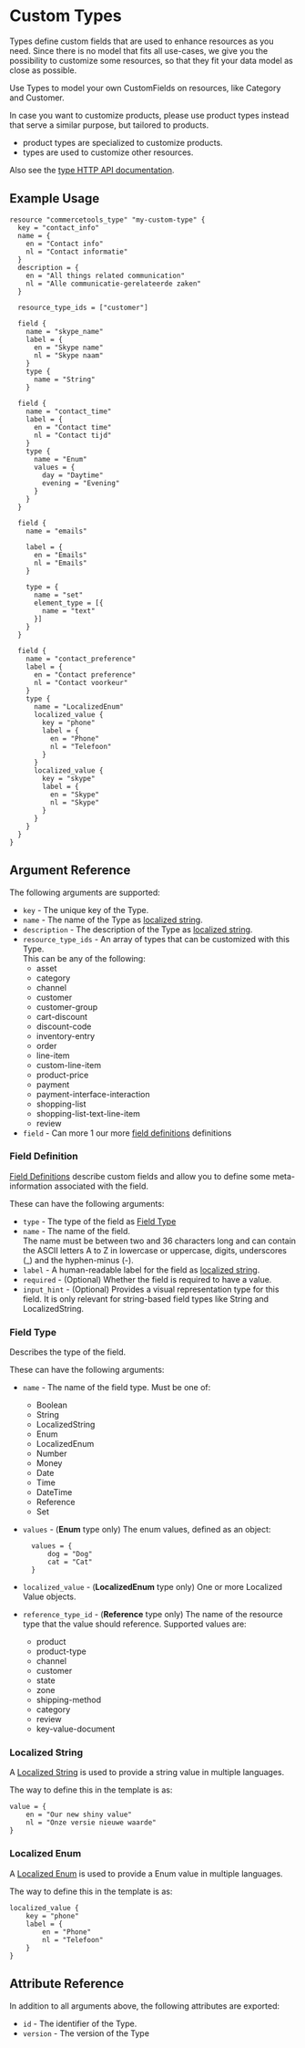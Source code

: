 # Custom Types

Types define custom fields that are used to enhance resources as you need.
Since there is no model that fits all use-cases, we give you the possibility
to customize some resources, so that they fit your data model as close as
possible.

Use Types to model your own CustomFields on resources, like Category and
Customer.

In case you want to customize products, please use product types instead that
serve a similar purpose, but tailored to products.

 - product types are specialized to customize products.
 - types are used to customize other resources.

Also see the [type HTTP API documentation][commercetool-type].

## Example Usage

```hcl
resource "commercetools_type" "my-custom-type" {
  key = "contact_info"
  name = {
    en = "Contact info"
    nl = "Contact informatie"
  }
  description = {
    en = "All things related communication"
    nl = "Alle communicatie-gerelateerde zaken"
  }

  resource_type_ids = ["customer"]

  field {
    name = "skype_name"
    label = {
      en = "Skype name"
      nl = "Skype naam"
    }
    type {
      name = "String"
    }

  field {
    name = "contact_time"
    label = {
      en = "Contact time"
      nl = "Contact tijd"
    }
    type {
      name = "Enum"
      values = {
        day = "Daytime"
        evening = "Evening"
      }
    }
  }

  field {
    name = "emails"

    label = {
      en = "Emails"
      nl = "Emails"
    }

    type = {
      name = "set"
      element_type = [{
        name = "text"
      }]
    }
  }

  field {
    name = "contact_preference"
    label = {
      en = "Contact preference"
      nl = "Contact voorkeur"
    }
    type {
      name = "LocalizedEnum"
      localized_value {
        key = "phone"
        label = {
          en = "Phone"
          nl = "Telefoon"
        }
      }
      localized_value {
        key = "skype"
        label = {
          en = "Skype"
          nl = "Skype"
        }
      }
    }
  }
}
```

## Argument Reference

The following arguments are supported:

* `key` - The unique key of the Type.
* `name` - The name of the Type as [localized string](#localized-string).
* `description` - The description of the Type as [localized string](#localized-string).
* `resource_type_ids` - An array of types that can be customized with this Type.<br>
This can be any of the following:
    - asset
    - category
    - channel
    - customer
    - customer-group
    - cart-discount
    - discount-code
    - inventory-entry
    - order
    - line-item
    - custom-line-item
    - product-price
    - payment
    - payment-interface-interaction
    - shopping-list
    - shopping-list-text-line-item
    - review
* `field` - Can more 1 our more [field definitions](#field-definition) definitions

### Field Definition
[Field Definitions][commercetool-field-definition] describe custom fields and allow you to define some meta-information associated with the field.

These can have the following arguments:

* `type` - The type of the field as [Field Type](#field-type)
* `name` - The name of the field.<br>
    The name must be between two and 36 characters long and can contain the ASCII letters A to Z in lowercase or uppercase, digits, underscores (_) and the hyphen-minus (-).
* `label` - A human-readable label for the field as [localized string](#localized-string).
* `required` - (Optional) Whether the field is required to have a value.
* `input_hint` - (Optional) Provides a visual representation type for this field. It is only relevant for string-based field types like String and LocalizedString.

### Field Type
Describes the type of the field.

These can have the following arguments:

* `name` - The name of the field type. Must be one of:
    - Boolean
    - String
    - LocalizedString
    - Enum
    - LocalizedEnum
    - Number
    - Money
    - Date
    - Time
    - DateTime
    - Reference
    - Set
* `values` - (**Enum** type only) The enum values, defined as an object:

        values = {
            dog = "Dog"
            cat = "Cat"
        }

* `localized_value` - (**LocalizedEnum** type only) One or more Localized Value objects.
* `reference_type_id` - (**Reference** type only) The name of the resource type that the value should reference. Supported values are:
    - product
    - product-type
    - channel
    - customer
    - state
    - zone
    - shipping-method
    - category
    - review
    - key-value-document

### Localized String
A [Localized String][commercetool-localized-string] is used to provide a string value in multiple languages.

The way to define this in the template is as:

```hcl
value = {
    en = "Our new shiny value"
    nl = "Onze versie nieuwe waarde"
}
```

### Localized Enum
A [Localized Enum][commercetool-localized-enum] is used to provide a Enum value in multiple languages.

The way to define this in the template is as:

```hcl
localized_value {
    key = "phone"
    label = {
        en = "Phone"
        nl = "Telefoon"
    }
}
```

## Attribute Reference

In addition to all arguments above, the following attributes are exported:

* `id` - The identifier of the Type.
* `version` - The version of the Type


[commercetool-type]: https://docs.commercetools.com/http-api-projects-types.html
[commercetool-localized-string]: https://docs.commercetools.com/http-api-types.html#localizedstring
[commercetool-field-definition]: https://docs.commercetools.com/http-api-projects-types.html#fielddefinition
[commercetool-localized-enum]: https://docs.commercetools.com/http-api-projects-types.html#localizedenumvalue
